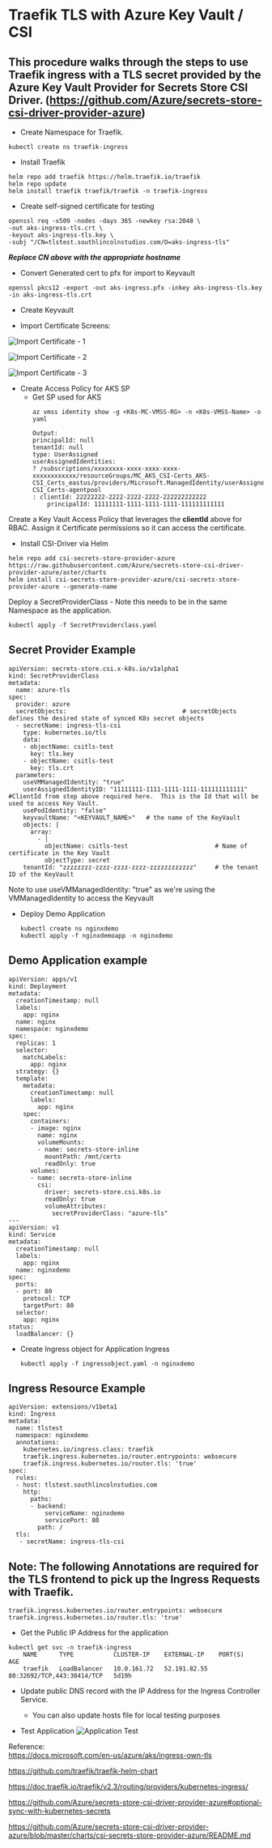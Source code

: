 # Traefik TLS with Azure Key Vault / CSI

## This procedure walks through the steps to use Traefik ingress with a TLS secret provided by the Azure Key Vault Provider for Secrets Store CSI Driver.  (https://github.com/Azure/secrets-store-csi-driver-provider-azure)



* Create Namespace for Traefik.

```
kubectl create ns traefik-ingress
```

* Install Traefik

```
helm repo add traefik https://helm.traefik.io/traefik
helm repo update
helm install traefik traefik/traefik -n traefik-ingress
```

* Create self-signed certificate for testing

``` 
openssl req -x509 -nodes -days 365 -newkey rsa:2048 \
-out aks-ingress-tls.crt \
-keyout aks-ingress-tls.key \
-subj "/CN=tlstest.southlincolnstudios.com/O=aks-ingress-tls"
```
***Replace CN above with the appropriate hostname***

* Convert Generated cert to pfx for import to Keyvault

```
openssl pkcs12 -export -out aks-ingress.pfx -inkey aks-ingress-tls.key -in aks-ingress-tls.crt
```

* Create Keyvault

* Import Certificate
 Screens:

![Import Certificate - 1](/images/importcert-1.png)

![Import Certificate - 2](/images/importcert-2.png)

![Import Certificate - 3](/images/importcert-3.png)

* Create Access Policy for AKS SP
    * Get SP used for AKS
        ```
        az vmss identity show -g <K8s-MC-VMSS-RG> -n <K8s-VMSS-Name> -o yaml
        ```
        ```
        Output:
        principalId: null
        tenantId: null
        type: UserAssigned
        userAssignedIdentities:
        ? /subscriptions/xxxxxxxx-xxxx-xxxx-xxxx-xxxxxxxxxxxx/resourceGroups/MC_AKS_CSI-Certs_AKS-CSI_Certs_eastus/providers/Microsoft.ManagedIdentity/userAssignedIdentities/AKS-CSI_Certs-agentpool
        : clientId: 22222222-2222-2222-2222-222222222222
            principalId: 11111111-1111-1111-1111-111111111111

Create a Key Vault Access Policy that leverages the <b>clientId</b> above for RBAC.  Assign it Certificate permissions so it can access the certificate.

* Install CSI-Driver via Helm

```
helm repo add csi-secrets-store-provider-azure https://raw.githubusercontent.com/Azure/secrets-store-csi-driver-provider-azure/aster/charts
helm install csi-secrets-store-provider-azure/csi-secrets-store-provider-azure --generate-name
```

Deploy a SecretProviderClass - Note this needs to be in the same Namespace as the application.
  ```
  kubectl apply -f SecretProviderclass.yaml
  ```

## Secret Provider Example

```
apiVersion: secrets-store.csi.x-k8s.io/v1alpha1
kind: SecretProviderClass
metadata:
  name: azure-tls
spec:
  provider: azure
  secretObjects:                                # secretObjects defines the desired state of synced K8s secret objects
  - secretName: ingress-tls-csi
    type: kubernetes.io/tls
    data: 
    - objectName: csitls-test
      key: tls.key
    - objectName: csitls-test
      key: tls.crt
  parameters:
    useVMManagedIdentity: "true"  
    userAssignedIdentityID: "11111111-1111-1111-1111-111111111111"  #ClientId from step above required here.  This is the Id that will be used to access Key Vault.
    usePodIdentity: "false"
    keyvaultName: "<KEYVAULT_NAME>"   # the name of the KeyVault
    objects: |
      array:
        - |
          objectName: csitls-test                        # Name of certificate in the Key Vault
          objectType: secret
    tenantId: "zzzzzzzz-zzzz-zzzz-zzzz-zzzzzzzzzzzz"     # the tenant ID of the KeyVault
```

Note to use useVMManagedIdentity: "true" as we're using the VMManagedIdentity to access the Keyvault

* Deploy Demo Application
  ```
  kubectl create ns nginxdemo
  kubectl apply -f nginxdemoapp -n nginxdemo
  ```

## Demo Application example

```  
apiVersion: apps/v1
kind: Deployment
metadata:
  creationTimestamp: null
  labels:
    app: nginx
  name: nginx
  namespace: nginxdemo
spec:
  replicas: 1
  selector:
    matchLabels:
      app: nginx
  strategy: {}
  template:
    metadata:
      creationTimestamp: null
      labels:
        app: nginx
    spec:
      containers:
      - image: nginx
        name: nginx
        volumeMounts:
        - name: secrets-store-inline
          mountPath: /mnt/certs
          readOnly: true
      volumes:
      - name: secrets-store-inline
        csi:
          driver: secrets-store.csi.k8s.io
          readOnly: true
          volumeAttributes:
            secretProviderClass: "azure-tls"
---
apiVersion: v1
kind: Service
metadata:
  creationTimestamp: null
  labels:
    app: nginx
  name: nginxdemo
spec:
  ports:
  - port: 80
    protocol: TCP
    targetPort: 80
  selector:
    app: nginx
status:
  loadBalancer: {}
```

* Create Ingress object for Application Ingress
  ```
  kubectl apply -f ingressobject.yaml -n nginxdemo
  ```

## Ingress Resource Example
```
apiVersion: extensions/v1beta1
kind: Ingress
metadata:
  name: tlstest
  namespace: nginxdemo
  annotations:
    kubernetes.io/ingress.class: traefik
    traefik.ingress.kubernetes.io/router.entrypoints: websecure
    traefik.ingress.kubernetes.io/router.tls: 'true'
spec:
  rules:
  - host: tlstest.southlincolnstudios.com
    http:
      paths:
      - backend:
          serviceName: nginxdemo
          servicePort: 80
        path: /
  tls:
   - secretName: ingress-tls-csi
```

## Note:  The following Annotations are required for the TLS frontend to pick up the Ingress Requests with Traefik.
```
traefik.ingress.kubernetes.io/router.entrypoints: websecure
traefik.ingress.kubernetes.io/router.tls: 'true'
```

* Get the Public IP Address for the application
```
kubectl get svc -n traefik-ingress
    NAME      TYPE           CLUSTER-IP    EXTERNAL-IP    PORT(S)                      AGE  
    traefik   LoadBalancer   10.0.161.72   52.191.82.55   80:32692/TCP,443:30414/TCP   5d19h
```
* Update public DNS record with the IP Address for the Ingress Controller Service.
  * You can also update hosts file for local testing purposes

* Test Application
    ![Application Test](/images/apptest.png)


Reference:  
https://docs.microsoft.com/en-us/azure/aks/ingress-own-tls

https://github.com/traefik/traefik-helm-chart

https://doc.traefik.io/traefik/v2.3/routing/providers/kubernetes-ingress/

https://github.com/Azure/secrets-store-csi-driver-provider-azure#optional-sync-with-kubernetes-secrets

https://github.com/Azure/secrets-store-csi-driver-provider-azure/blob/master/charts/csi-secrets-store-provider-azure/README.md

